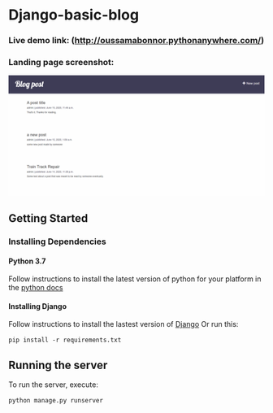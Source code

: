 # Django-basic-blog

### Live demo link: (http://oussamabonnor.pythonanywhere.com/)

### Landing page screenshot:
<img src="screenshots/home.png" width="720"/>

## Getting Started

### Installing Dependencies

#### Python 3.7

Follow instructions to install the latest version of python for your platform in the [python docs](https://docs.python.org/3/using/unix.html#getting-and-installing-the-latest-version-of-python)

#### Installing Django

Follow instructions to install the lastest version of [Django](https://docs.djangoproject.com/en/2.2/intro/install/)
Or run this:

```
pip install -r requirements.txt
```

## Running the server

To run the server, execute:

```
python manage.py runserver
```
